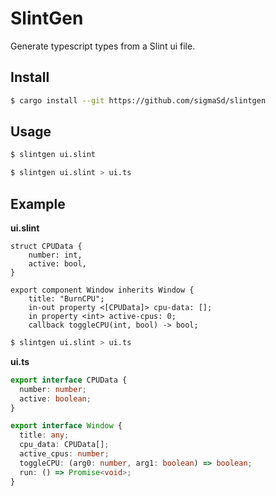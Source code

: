 # SlintGen

Generate typescript types from a Slint ui file.

## Install

```bash
$ cargo install --git https://github.com/sigmaSd/slintgen
```

## Usage

```bash
$ slintgen ui.slint
```

```bash
$ slintgen ui.slint > ui.ts
```

## Example

**ui.slint**
```slint
struct CPUData {
    number: int,
    active: bool,
}

export component Window inherits Window {
    title: "BurnCPU";
    in-out property <[CPUData]> cpu-data: [];
    in property <int> active-cpus: 0;
    callback toggleCPU(int, bool) -> bool;
```

```bash
$ slintgen ui.slint > ui.ts
```

**ui.ts**
```typescript
export interface CPUData {
  number: number;
  active: boolean;
}

export interface Window {
  title: any;
  cpu_data: CPUData[];
  active_cpus: number;
  toggleCPU: (arg0: number, arg1: boolean) => boolean;
  run: () => Promise<void>;
}
```
